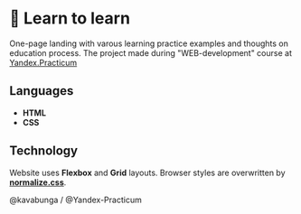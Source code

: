 # :book: Learn to learn

One-page landing with varous learning practice examples and thoughts on education process. The project made during "WEB-development" course at [Yandex.Practicum](https://practicum.yandex.ru/ "Yandex Practicum")

## Languages

- **HTML**
- **CSS**

## Technology

Website uses **Flexbox** and **Grid** layouts. Browser styles are overwritten by [**normalize.css**](https://necolas.github.io/normalize.css/).

@kavabunga / @Yandex-Practicum
